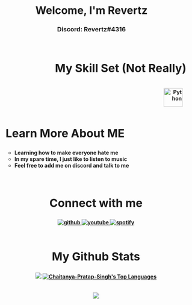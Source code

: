 <h1 align ="center" font-size:55px>Welcome, I'm Revertz</h1>
<h3 align = "center"><strong>Discord: Revertz#4316</h3>



<br/>

  
<div align = "right" width = 50%>
<h2 style="font-size:30px"><b>My Skill Set (Not Really) <b></h2>
<ul>
<div align= "right" width = 45%>  
<a href="https://www.python.org/" target="_blank"><img style="margin: 10px" src="https://profilinator.rishav.dev/skills-assets/python-original.svg" alt="Python" height="50" /></a>  
</div>
<div align = left width = 50%>
<h2 style="font-size:30px"><b>Learn More About ME <b></h2>
<ul>
<li>Learning how to make everyone hate me</li>
<li>In my spare time, I just like to listen to music</li>
<li>Feel free to add me on discord and talk to me</li>
<ul>
</div>
<br>  

  
<div align="center" width = 50%>
<h2 style="font-size:30px"><b>Connect with me</h2>
<a href="https://github.com/2perk" target="_blank">
<img src=https://img.shields.io/badge/github-%2324292e.svg?&style=for-the-badge&logo=github&logoColor=white alt=github style="margin-bottom: 5px;" />
</a>
<a href="https://www.youtube.com/channel/UCil3ZKFmeBlhAnc2iM76Sxw" target="_blank">
<img src=https://img.shields.io/badge/youtube-%23EE4831.svg?&style=for-the-badge&logo=youtube&logoColor=white alt=youtube style="margin-bottom: 5px;" />
</a>
<a href="https://open.spotify.com/user/31q7mrdrlc2ullx4dpm2sakwvtie" target="_blank">
<img src=https://img.shields.io/badge/Spotify-1ED760?style=for-the-badge&logo=spotify&logoColor=white alt=spotify style="margin-bottom: 5px;" />
</a>  
</div>  
  

<br/>  


<div align="center" width = 50%>
<h2 style="font-size:30px"><b>My Github Stats</h2>
<div align="center"><img src="https://github-readme-stats.vercel.app/api?username=2perk&show_icons=true&count_private=true&theme=react&hide_border=true&bg_color=0D1117")" /></a>
  <a href="https://github.com/Chaitanya-Pratap-Singh/github-readme-stats"><img alt="Chaitanya-Pratap-Singh's Top Languages" src="https://github-readme-stats.vercel.app/api/top-langs/?username=2perk&langs_count=8&count_private=true&layout=compact&theme=react&hide_border=true&bg_color=0D1117" /></a>

<br/>   
  

<br/>  

  

<br/>  

<div align="center">
<img src="https://komarev.com/ghpvc/?username=2perk&&style=flat-square" align="center" />
</div>  
  

<br/>
